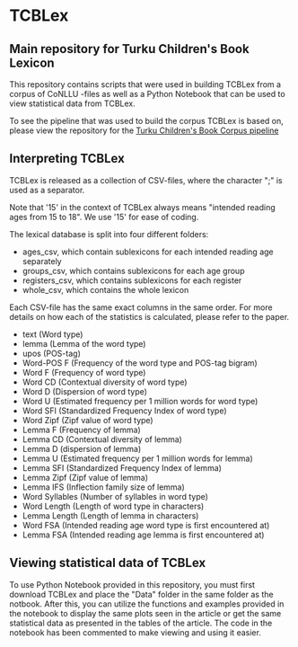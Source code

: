 # TCBLex

## Main repository for Turku Children's Book Lexicon

This repository contains scripts that were used in building TCBLex from a corpus of CoNLLU -files as well as a Python Notebook that can be used to view statistical data from TCBLex.

To see the pipeline that was used to build the corpus TCBLex is based on, please view the repository for the [Turku Children's Book Corpus pipeline](https://github.com/TurkuNLP/TCBC-pipeline)

## Interpreting TCBLex

TCBLex is released as a collection of CSV-files, where the character ";" is used as a separator.

Note that '15' in the context of TCBLex always means "intended reading ages from 15 to 18". We use '15' for ease of coding.

The lexical database is split into four different folders:
  - ages_csv, which contain sublexicons for each intended reading age separately
  - groups_csv, which contains sublexicons for each age group
  - registers_csv, which contains sublexicons for each register
  - whole_csv, which contains the whole lexicon

Each CSV-file has the same exact columns in the same order. For more details on how each of the statistics is calculated, please refer to the paper.
  - text (Word type)
  - lemma (Lemma of the word type)
  - upos (POS-tag)
  - Word-POS F (Frequency of the word type and POS-tag bigram)
  - Word F (Frequency of word type)
  - Word CD (Contextual diversity of word type)
  - Word D (Dispersion of word type)
  - Word U (Estimated frequency per 1 million words for word type)
  - Word SFI (Standardized Frequency Index of word type)
  - Word Zipf (Zipf value of word type)
  - Lemma F (Frequency of lemma)
  - Lemma CD (Contextual diversity of lemma)
  - Lemma D (dispersion of lemma)
  - Lemma U (Estimated frequency per 1 million words for lemma)
  - Lemma SFI (Standardized Frequency Index of lemma)
  - Lemma Zipf (Zipf value of lemma)
  - Lemma IFS (Inflection family size of lemma)
  - Word Syllables (Number of syllables in word type)
  - Word Length (Length of word type in characters)
  - Lemma Length (Length of lemma in characters)
  - Word FSA (Intended reading age word type is first encountered at)
  - Lemma FSA (Intended reading age lemma is first encountered at)

## Viewing statistical data of TCBLex

To use Python Notebook provided in this repository, you must first download TCBLex and place the "Data" folder in the same folder as the notbook. After this, you can utilize the functions and examples provided in the notebook to display the same plots seen in the article or get the same statistical data as presented in the tables of the article. The code in the notebook has been commented to make viewing and using it easier.

